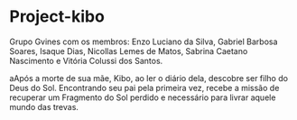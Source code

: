 # Project-kibo
Grupo Gvines com os membros: Enzo Luciano da Silva, Gabriel Barbosa Soares, Isaque Dias, Nicollas Lemes de Matos, Sabrina Caetano Nascimento e Vitória Colussi dos Santos.


<P>aApós a morte de sua mãe, Kibo, ao ler o diário dela, descobre ser filho do Deus do Sol. Encontrando seu pai pela primeira vez, recebe a missão de recuperar um Fragmento do Sol perdido e necessário para livrar aquele mundo das trevas.</P>

